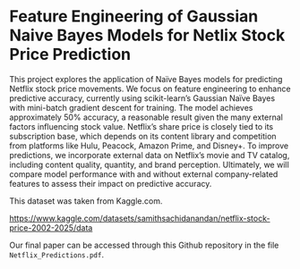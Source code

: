 # Feature Engineering of Gaussian Naive Bayes Models for Netlix Stock Price Prediction

This project explores the application of Naïve Bayes models for predicting Netflix stock price movements. We focus on feature engineering to enhance predictive accuracy, currently using scikit-learn’s Gaussian Naïve Bayes with mini-batch gradient descent for training. The model achieves approximately 50% accuracy, a reasonable result given the many external factors influencing stock value. Netflix’s share price is closely tied to its subscription base, which depends on its content library and competition from platforms like Hulu, Peacock, Amazon Prime, and Disney+. To improve predictions, we incorporate external data on Netflix’s movie and TV catalog, including content quality, quantity, and brand perception. Ultimately, we will compare model performance with and without external company-related features to assess their impact on predictive accuracy.

This dataset was taken from Kaggle.com.

https://www.kaggle.com/datasets/samithsachidanandan/netflix-stock-price-2002-2025/data

Our final paper can be accessed through this Github repository in the file ```Netflix_Predictions.pdf```.
